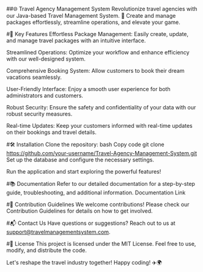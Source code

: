 ##🌐 Travel Agency Management System
Revolutionize travel agencies with our Java-based Travel Management System. 🚀 Create and manage packages effortlessly, streamline operations, and elevate your game.

#🌟 Key Features
Effortless Package Management: Easily create, update, and manage travel packages with an intuitive interface.

Streamlined Operations: Optimize your workflow and enhance efficiency with our well-designed system.

Comprehensive Booking System: Allow customers to book their dream vacations seamlessly.

User-Friendly Interface: Enjoy a smooth user experience for both administrators and customers.

Robust Security: Ensure the safety and confidentiality of your data with our robust security measures.

Real-time Updates: Keep your customers informed with real-time updates on their bookings and travel details.

#🛠️ Installation
Clone the repository:
bash
Copy code
git clone https://github.com/your-username/Travel-Agency-Management-System.git
Set up the database and configure the necessary settings.

Run the application and start exploring the powerful features!

#📚 Documentation
Refer to our detailed documentation for a step-by-step guide, troubleshooting, and additional information. Documentation Link

#🚧 Contribution Guidelines
We welcome contributions! Please check our Contribution Guidelines for details on how to get involved.

#📬 Contact Us
Have questions or suggestions? Reach out to us at support@travelmanagementsystem.com.

#📜 License
This project is licensed under the MIT License. Feel free to use, modify, and distribute the code.

Let's reshape the travel industry together! Happy coding! ✈️🌍

